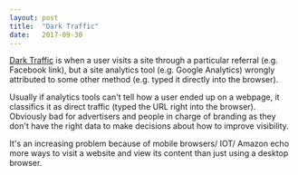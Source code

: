 ```yaml
---
layout: post
title:  "Dark Traffic"
date:   2017-09-30
---
```


[Dark Traffic](https://beymour.com/dark-traffic) is when a user visits a site through a particular referral (e.g. Facebook link), but a site analytics tool (e.g. Google Analytics) wrongly attributed to some other method (e.g. typed it directly into the browser).

Usually if analytics tools can't tell how a user ended up on a webpage,
it classifics it as direct traffic (typed the URL right into the browser).
Obviously bad for advertisers and people in charge of branding as they don't
have the right data to make decisions about how to improve visibility.

It's an increasing problem because of mobile browsers/ IOT/ Amazon echo
more ways to visit a website and view its content than
just using a desktop browser. 